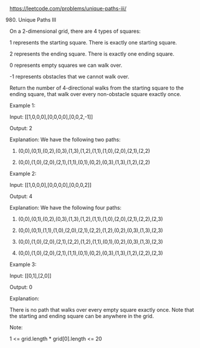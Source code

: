 https://leetcode.com/problems/unique-paths-iii/

980. Unique Paths III


On a 2-dimensional grid, there are 4 types of squares:

1 represents the starting square.  There is exactly one starting square.

2 represents the ending square.  There is exactly one ending square.

0 represents empty squares we can walk over.

-1 represents obstacles that we cannot walk over.

Return the number of 4-directional walks from the starting square to the ending square, that walk over every non-obstacle square 
exactly once.

 

Example 1:

Input: [[1,0,0,0],[0,0,0,0],[0,0,2,-1]]

Output: 2

Explanation: We have the following two paths: 

1. (0,0),(0,1),(0,2),(0,3),(1,3),(1,2),(1,1),(1,0),(2,0),(2,1),(2,2)

2. (0,0),(1,0),(2,0),(2,1),(1,1),(0,1),(0,2),(0,3),(1,3),(1,2),(2,2)

Example 2:

Input: [[1,0,0,0],[0,0,0,0],[0,0,0,2]]

Output: 4

Explanation: We have the following four paths: 

1. (0,0),(0,1),(0,2),(0,3),(1,3),(1,2),(1,1),(1,0),(2,0),(2,1),(2,2),(2,3)

2. (0,0),(0,1),(1,1),(1,0),(2,0),(2,1),(2,2),(1,2),(0,2),(0,3),(1,3),(2,3)

3. (0,0),(1,0),(2,0),(2,1),(2,2),(1,2),(1,1),(0,1),(0,2),(0,3),(1,3),(2,3)

4. (0,0),(1,0),(2,0),(2,1),(1,1),(0,1),(0,2),(0,3),(1,3),(1,2),(2,2),(2,3)

Example 3:

Input: [[0,1],[2,0]]

Output: 0

Explanation: 

There is no path that walks over every empty square exactly once.
Note that the starting and ending square can be anywhere in the grid.
 

Note:

1 <= grid.length * grid[0].length <= 20